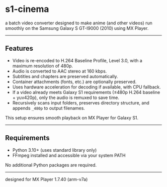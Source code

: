 # s1-cinema
a batch video converter designed to make anime (and other videos) run smoothly on the Samsung Galaxy S GT-I9000 (2010) using MX Player.

---

## Features

- Video is re-encoded to H.264 Baseline Profile, Level 3.0, with a maximum resolution of 480p.  
- Audio is converted to AAC stereo at 160 kbps.  
- Subtitles and chapters are preserved automatically.  
- Container attachments (fonts, etc.) are optionally preserved.  
- Uses hardware acceleration for decoding if available, with CPU fallback.  
- If a video already meets Galaxy S1 requirements (≤480p H.264 baseline + yuv420p), only the audio is remuxed to save time.  
- Recursively scans input folders, preserves directory structure, and appends `_480p` to output filenames.

This setup ensures smooth playback on MX Player for Galaxy S1.

---

## Requirements

- Python 3.10+ (uses standard library only)  
- FFmpeg installed and accessible via your system PATH  

No additional Python packages are required.

---

designed for MX Player 1.7.40 (arm-v7a)
